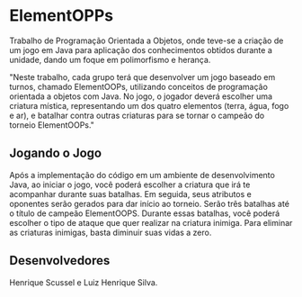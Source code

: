 # ElementOPPs
Trabalho de Programação Orientada a Objetos, onde teve-se a criação de um jogo em Java para aplicação dos conhecimentos obtidos durante a unidade, dando um foque em polimorfismo e herança.

"Neste trabalho, cada grupo terá que desenvolver um jogo baseado em turnos, chamado ElementOOPs, utilizando conceitos de programação orientada a objetos com Java. No jogo, o jogador deverá escolher uma criatura mística, representando um dos quatro elementos (terra, água, fogo e ar), e batalhar contra outras criaturas para se tornar o campeão do torneio ElementOOPs."

## Jogando o Jogo
Após a implementação do código em um ambiente de desenvolvimento Java, ao iniciar o jogo, você poderá escolher a criatura que irá te acompanhar durante suas batalhas. Em seguida, seus atributos e oponentes serão gerados para dar início ao torneio. Serão três batalhas até o título de campeão ElementOOPS. Durante essas batalhas, você poderá escolher o tipo de ataque que quer realizar na criatura inimiga. Para eliminar as criaturas inimigas, basta diminuir suas vidas a zero.

## Desenvolvedores
Henrique Scussel e Luiz Henrique Silva.
